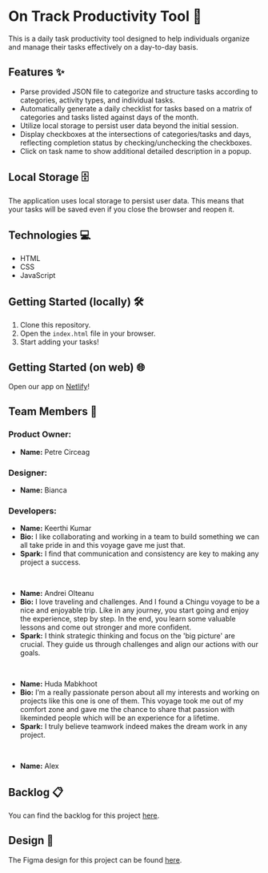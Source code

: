 
# On Track Productivity Tool 🚀

This is a daily task productivity tool designed to help individuals organize and manage their tasks effectively on a day-to-day basis.

## Features ✨
- Parse provided JSON file to categorize and structure tasks according to categories, activity types, and individual tasks.
- Automatically generate a daily checklist for tasks based on a matrix of categories and tasks listed against days of the month.
- Utilize local storage to persist user data beyond the initial session.
- Display checkboxes at the intersections of categories/tasks and days, reflecting completion status by checking/unchecking the checkboxes.
- Click on task name to show additional detailed description in a popup.


## Local Storage 🗄️
The application uses local storage to persist user data. This means that your tasks will be saved even if you close the browser and reopen it.

## Technologies 💻
- HTML
- CSS
- JavaScript

## Getting Started (locally) 🛠️
1. Clone this repository.
2. Open the `index.html` file in your browser.
3. Start adding your tasks!

## Getting Started (on web) 🌐
Open our app on [Netlify](https://chingu-voyages.github.io/v47-tier1-team-02/)!

## Team Members 👥
### Product Owner: 
- **Name:**  Petre Circeag

### Designer: 
- **Name:**  Bianca

### Developers: 
- **Name:**   Keerthi Kumar
- **Bio:**    I like collaborating and working in a team to build something we can all take pride in and this voyage gave me just that.
- **Spark:**  I find that communication and consistency are key to making any project a success.
<br/>

- **Name:**  Andrei Olteanu
- **Bio:**   I love traveling and challenges. And I found a Chingu voyage to be a nice and enjoyable trip. Like in any journey, you start going and enjoy the experience, step by step. In the end, you learn some valuable lessons and come out stronger and more confident.
- **Spark:** I think strategic thinking and focus on the 'big picture' are crucial. They guide us through challenges and align our actions with our goals.
<br/>


- **Name:**   Huda Mabkhoot
- **Bio:**   I’m a really passionate person about all my interests and working on projects like this one is one of them. This voyage took me out of my comfort zone and gave me the chance to share that passion with likeminded people which will be an experience for a lifetime.
- **Spark:** I truly believe teamwork indeed makes the dream work in any project. 
<br/>


- **Name:**   Alex


## Backlog 📋
You can find the backlog for this project [here](https://www.notion.so/467e26b8c8a04ac9b6fd34bc3a1d9e84?v=63a82a7b344b4f968836a38e90bc6720&pvs=4).

## Design 🎨
The Figma design for this project can be found [here](https://www.figma.com/file/g9fgCVgIBv0d05Ldfd6YS8/V47-Team-02-On-Track?type=design&node-id=91%3A50&mode=design&t=WOdBhgb5mIxWbTnC-1).

